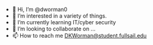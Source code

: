 - 👋 Hi, I’m @dworman0
- 👀 I’m interested in a variety of things.
- 🌱 I’m currently learning IT/cyber security 
- 💞️ I’m looking to collaborate on ...
- 📫 How to reach me DKWorman@student.fullsail.edu 

<!---
dworman0/dworman0 is a ✨ special ✨ repository because its `README.md` (this file) appears on your GitHub profile.
You can click the Preview link to take a look at your changes.
--->
